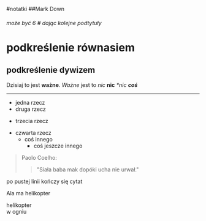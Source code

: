 #notatki
##Mark Down
###### może być 6 \# dając kolejne podtytuły

podkreślenie równasiem
=======
podkreślenie dywizem
------
Dzisiaj to jest **ważne**.
*Ważne* jest to
_nic_
__nic__
_*nic_
___coś___

---

+ jedna rzecz
+ druga rzecz
* trzecia rzecz
- czwarta rzecz
  * coś innego
    * coś jeszcze innego
    
> Paolo Coelho:
>> "Siała baba mak dopóki ucha nie urwał."

po pustej linii kończy się cytat

Ala
ma
helikopter  

helikopter  
w ogniu